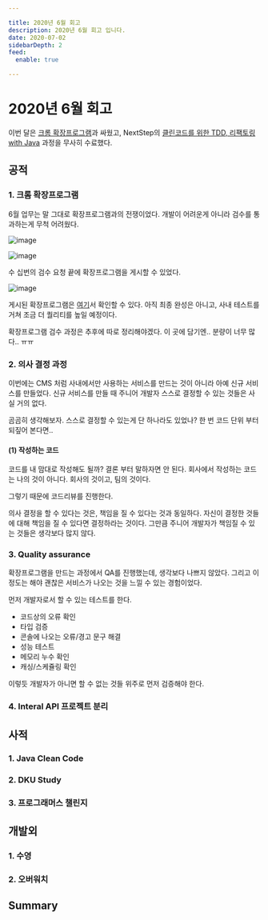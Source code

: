 ```yaml
---

title: 2020년 6월 회고
description: 2020년 6월 회고 입니다.
date: 2020-07-02
sidebarDepth: 2
feed:
  enable: true

---
```


# 2020년 6월 회고

이번 달은 [크롬 확장프로그램](https://chrome.google.com/webstore/detail/zum-newtab/bghgeookcfdmkoocalbclnhofnenmhlf?hl=ko&authuser=2)과 싸웠고,
NextStep의 [클린코드를 위한 TDD, 리팩토링 with Java](https://edu.nextstep.camp/c/8fWRxNWU) 과정을 무사히 수료했다.

## 공적

### 1. 크롬 확장프로그램

6월 업무는 말 그대로 확장프로그램과의 전쟁이었다. 개발이 어려운게 아니라 검수를 통과하는게 무척 어려웠다.

![image](https://user-images.githubusercontent.com/18749057/86334105-bb778300-bc87-11ea-804c-1abf82170b6b.png)

![image](https://user-images.githubusercontent.com/18749057/86334283-fd082e00-bc87-11ea-9732-5f348891ec76.png)

수 십번의 검수 요청 끝에 확장프로그램을 게시할 수 있었다.

![image](https://user-images.githubusercontent.com/18749057/86334687-83bd0b00-bc88-11ea-94c6-33f6971a01c7.png)

게시된 확장프로그램은 [여기](https://chrome.google.com/webstore/detail/zum-newtab/bghgeookcfdmkoocalbclnhofnenmhlf?hl=ko&authuser=2)서 확인할 수 있다. 아직 최종 완성은 아니고, 사내 테스트를 거쳐 조금 더 퀄리티를 높일 예정이다.

확장프로그램 검수 과정은 추후에 따로 정리해야겠다. 이 곳에 담기엔.. 분량이 너무 많다.. ㅠㅠ

### 2. 의사 결정 과정

이번에는 CMS 처럼 사내에서만 사용하는 서비스를 만드는 것이 아니라 아예 신규 서비스를 만들었다.
신규 서비스를 만들 때 주니어 개발자 스스로 결정할 수 있는 것들은 사실 거의 없다.

곰곰히 생각해보자. 스스로 결정할 수 있는게 단 하나라도 있었나? 한 번 코드 단위 부터 되짚어 본다면..

#### (1) 작성하는 코드

코드를 내 맘대로 작성해도 될까? 결론 부터 말하자면 안 된다.
회사에서 작성하는 코드는 나의 것이 아니다. 회사의 것이고, 팀의 것이다.

그렇기 때문에 코드리뷰를 진행한다. 

의사 결정을 할 수 있다는 것은, 책임을 질 수 있다는 것과 동일하다. 자신이 결정한 것들에 대해 책임을 질 수 있다면 결정하라는 것이다.
그만큼 주니어 개발자가 책임질 수 있는 것들은 생각보다 많지 않다. 

### 3. Quality assurance

확장프로그램을 만드는 과정에서 QA를 진행했는데, 생각보다 나쁘지 않았다.
그리고 이 정도는 해야 괜찮은 서비스가 나오는 것을 느낄 수 있는 경험이었다.

먼저 개발자로서 할 수 있는 테스트를 한다.

- 코드상의 오류 확인
- 타입 검증
- 콘솔에 나오는 오류/경고 문구 해결
- 성능 테스트
- 메모리 누수 확인
- 캐싱/스케쥴링 확인

이렇듯 개발자가 아니면 할 수 없는 것들 위주로 먼저 검증해야 한다.

### 4. Interal API 프로젝트 분리

## 사적

### 1. Java Clean Code

### 2. DKU Study

### 3. 프로그래머스 챌린지

## 개발외

### 1. 수영

### 2. 오버워치

## Summary
